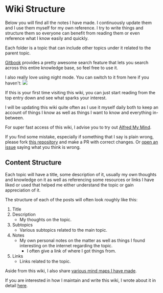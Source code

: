 # Wiki Structure
Below you will find all the notes I have made. I continuously update them and I use them myself for my own reference. I try to write things and structure them so everyone can benefit from reading them or even reference what I know easily and quickly.

Each folder is a topic that can include other topics under it related to the parent topic.

[Gitbook](https://www.gitbook.com/) provides a pretty awesome search feature that lets you search across this entire knowledge base, so feel free to use it.

I also really love using night mode. You can switch to it from here if you haven't:
![](https://i.imgur.com/k6EDR4K.png)

If this is your first time visiting this wiki, you can just start reading from the top entry down and see what sparks your interest.  

I will be updating this wiki quite often as I use it myself daily both to keep an account of things I know as well as things I want to know and everything in-between.

For super fast access of this wiki, I advise you to try out [Alfred My Mind](https://github.com/nikitavoloboev/alfred-my-mind).

If you find some mistake, especially if something that I say is plain wrong, please fork [this repository](https://github.com/nikitavoloboev/knowledge) and make a PR with correct changes. Or [open an issue](https://github.com/nikitavoloboev/knowledge/issues/new) saying what you think is wrong.

## Content Structure
Each topic will have a title, some description of it, usually my own thoughts and knowledge on it as well as referencing some resources or links I have liked or used that helped me either understand the topic or gain appreciation of it.

The structure of each of the posts will often look roughly like this: 
1. Title
2. Description
	- My thoughts on the topic.
3. Subtopics 
	- Various subtopics related to the main topic.
4. Notes
	- My own personal notes on the matter as well as things I found interesting on the internet regarding the topic.
		- I often give a link of where I got things from.
5. Links
	- Links related to the topic.

Aside from this wiki, I also share [various mind maps I have made](./my-mind.md).

If you are interested in how I maintain and write this wiki, I wrote about it in detail [here](../other/wiki-workflow.md).